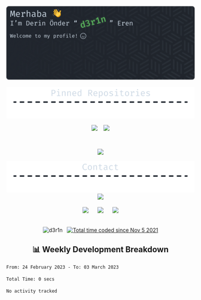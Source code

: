 <div align=center>
  <img src="./Banner.png" width=1024/>
  <br /> <br />
  
  <img src="./repo-divider.png" width=600/>
  <br />
  
  <a href="https://github.com/d3r1n/dotman"><img src="https://github-readme-stats.vercel.app/api/pin/?username=d3r1n&repo=dotman&border_radius=5&theme=nord&hide_border=true"></a>
  &nbsp;&nbsp;
  <a href="https://github.com/d3r1n/brainsuck"><img src="https://github-readme-stats.vercel.app/api/pin/?username=d3r1n&repo=brainsuck&border_radius=5&theme=nord&hide_border=true"></a>
  
  <br />
  
  <a href="https://github.com/d3r1n/Rust-CHIP-8"><img src="https://github-readme-stats.vercel.app/api/pin/?username=d3r1n&repo=Rust-CHIP-8&border_radius=5&theme=nord&hide_border=true"></a>
  <br />
  
  <img src="./contact-divider.png" width=600/>
  <br />
  <a href="https://discord.com/users/704758931343278162"><img src="https://lanyard-profile-readme.vercel.app/api/704758931343278162?borderRadius=5px&bg=2E3440&theme=dark"></a>
  <br /><br />
  <a href="https://linkedin.com/in/d3r1n"><img src="https://cdn-icons-png.flaticon.com/512/174/174857.png" width=50 /></a>
  &nbsp;&nbsp;&nbsp;&nbsp;
  <a href="https://open.spotify.com/user/derin9999"><img src="https://upload.wikimedia.org/wikipedia/commons/1/19/Spotify_logo_without_text.svg" width=50/></a>
  &nbsp;&nbsp;&nbsp;&nbsp;
  <a href="mailto:derinondereren@gmail.com"><img src="https://mailmeteor.com/logos/assets/PNG/Gmail_Logo_256px.png" width=50/></a>
  <br /><br /><br/>
  <img src="https://komarev.com/ghpvc/?username=d3r1n&label=Profile%20views&color=5E81AC&style=flat-square" alt="d3r1n" />
  &nbsp;
  <a href="https://wakatime.com/@5f971379-ccd6-465f-a0e1-6dfd0ade5512"><img src="https://wakatime.com/badge/user/5f971379-ccd6-465f-a0e1-6dfd0ade5512.svg?style=flat-square" alt="Total time coded since Nov 5 2021" /></a>
</div>

<h2 align=center>📊 Weekly Development Breakdown</h2>

<!--START_SECTION:waka-->

```text
From: 24 February 2023 - To: 03 March 2023

Total Time: 0 secs

No activity tracked
```

<!--END_SECTION:waka-->

